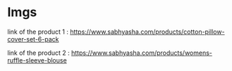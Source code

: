 # Imgs

link of the product 1 : https://www.sabhyasha.com/products/cotton-pillow-cover-set-6-pack

link of the product 2 : https://www.sabhyasha.com/products/womens-ruffle-sleeve-blouse
